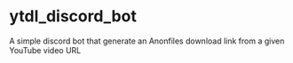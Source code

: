 # ytdl_discord_bot
A simple discord bot that generate an Anonfiles download link from a given YouTube video URL
